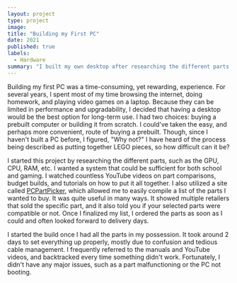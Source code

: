 ```yaml
---
layout: project
type: project
image: 
title: "Building my First PC"
date: 2021
published: true
labels:
  - Hardware
summary: "I built my own desktop after researching the different parts."
---
```


Building my first PC was a time-consuming, yet rewarding, experience. For several years, I spent most of my time browsing the internet, doing homework, and playing video games on a laptop. Because they can be limited in performance and upgradability, I decided that having a desktop would be the best option for long-term use. I had two choices: buying a prebuilt computer or building it from scratch. I could've taken the easy, and perhaps more convenient, route of buying a prebuilt. Though, since I haven't built a PC before, I figured, "Why not?" I have heard of the process being described as putting together LEGO pieces, so how difficult can it be?

I started this project by researching the different parts, such as the GPU, CPU, RAM, etc. I wanted a system that could be sufficient for both school and gaming. I watched countless YouTube videos on part comparisons, budget builds, and tutorials on how to put it all together. I also utilized a site called [PCPartPicker](https://pcpartpicker.com/), which allowed me to easily compile a list of the parts I wanted to buy. It was quite useful in many ways. It showed multiple retailers that sold the specific part, and it also told you if your selected parts were compatible or not. Once I finalized my list, I ordered the parts as soon as I could and often looked forward to delivery days.

I started the build once I had all the parts in my possession. It took around 2 days to set everything up properly, mostly due to confusion and tedious cable management. I frequently referred to the manuals and YouTube videos, and backtracked every time something didn't work. Fortunately, I didn't have any major issues, such as a part malfunctioning or the PC not booting. 

